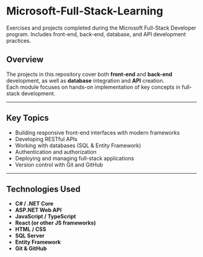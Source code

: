 # Microsoft-Full-Stack-Learning
Exercises and projects completed during the Microsoft Full-Stack Developer program. Includes front-end, back-end, database, and API development practices.

## Overview

The projects in this repository cover both **front-end** and **back-end** development, as well as **database** integration and **API** creation.  
Each module focuses on hands-on implementation of key concepts in full-stack development.

---

## Key Topics

- Building responsive front-end interfaces with modern frameworks  
- Developing RESTful APIs  
- Working with databases (SQL & Entity Framework)  
- Authentication and authorization  
- Deploying and managing full-stack applications  
- Version control with Git and GitHub  

---

## Technologies Used

- **C# / .NET Core**
- **ASP.NET Web API**
- **JavaScript / TypeScript**
- **React (or other JS frameworks)**
- **HTML / CSS**
- **SQL Server**
- **Entity Framework**
- **Git & GitHub**
